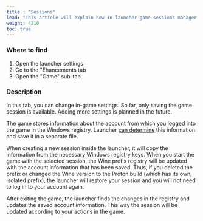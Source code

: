 ```yaml
---
title : "Sessions"
lead: "This article will explain how in-launcher game sessions manager works"
weight: 4210
toc: true
---
```


### Where to find

1. Open the launcher settings
2. Go to the "Ehancements tab
3. Open the "Game" sub-tab

### Description

In this tab, you can change in-game settings. So far, only saving the game session is available. Adding more settings is planned in the future.

The game stores information about the account from which you logged into the game in the Windows registry. Launcher [can determine](https://github.com/an-anime-team/anime-launcher-sdk/blob/7e7db30de4c02cf62b58770d2a4ee5ed0337edd4/src/games/genshin/sessions.rs ) this information and save it in a separate file.

When creating a new session inside the launcher, it will copy the information from the necessary Windows registry keys. When you start the game with the selected session, the Wine prefix registry will be updated with the account information that has been saved. Thus, if you deleted the prefix or changed the Wine version to the Proton build (which has its own, isolated prefix), the launcher will restore your session and you will not need to log in to your account again.

After exiting the game, the launcher finds the changes in the registry and updates the saved account information. This way the session will be updated according to your actions in the game.
